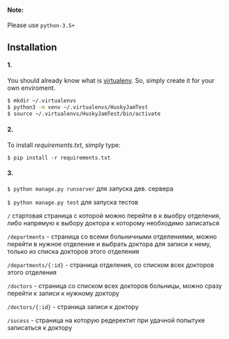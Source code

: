 #### Note:
Please use `python-3.5+`

## Installation

#### 1.
You should already know what is [virtualenv](http://www.virtualenv.org/). So, simply create it for your own enviroment.
````bash
$ mkdir ~/.virtualenvs
$ python3 -m venv ~/.virtualenvs/HuskyJamTest
$ source ~/.virtualenvs/HuskyJamTest/bin/activate
````
#### 2.
To install  *requirements.txt*, simply type:

`$ pip install -r requirements.txt`

#### 3.

`$ python manage.py runserver` для запуска дев. сервера

`$ python manage.py test` для запуска тестов

`/` стартовая страница с которой можно перейти в к выобру отделения, либо напрямую к выбору доктора к которому необходимо записаться

`/departments` - страница со всеми больничными отделениями, можно перейти в нужное отделение и выбрать доктора для записи к нему, только из списка докторов этого отделения

`/departments/{:id}` - страница отделения, со списком всех докторов этого отделения

`/doctors` - страница со списком всех докторов больницы, можно сразу перейти к записи к нужному доктору

`/doctors/{:id}` - страница записи к доктору

`/sucess` - страница на которую редеректит при удачной попытуке записаться к доктору
